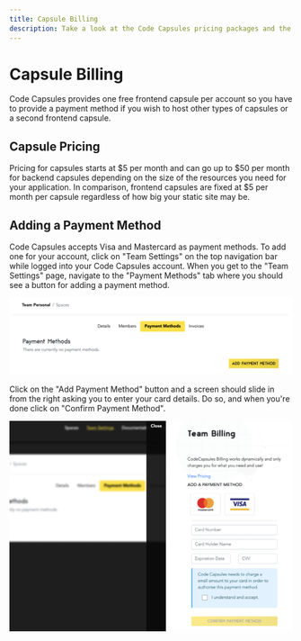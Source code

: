 ```yaml
---
title: Capsule Billing
description: Take a look at the Code Capsules pricing packages and the available payment methods.
---
```


# Capsule Billing

Code Capsules provides one free frontend capsule per account so you have to provide a payment method if you wish to host other types of capsules or a second frontend capsule.

## Capsule Pricing

Pricing for capsules starts at $5 per month and can go up to $50 per month for backend capsules depending on the size of the resources you need for your application. In comparison, frontend capsules are fixed at $5 per month per capsule regardless of how big your static site may be.

## Adding a Payment Method

Code Capsules accepts Visa and Mastercard as payment methods. To add one for your account, click on "Team Settings" on the top navigation bar while logged into your Code Capsules account. When you get to the "Team Settings" page, navigate to the "Payment Methods" tab where you should see a button for adding a payment method.

![Add Payment Method](../assets/reference/capsule-billing/payment-methods.png)

Click on the "Add Payment Method" button and a screen should slide in from the right asking you to enter your card details. Do so, and when you're done click on "Confirm Payment Method". 

![Enter Card Details](../assets/reference/capsule-billing/card-details.png)